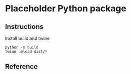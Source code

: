 # Placeholder Python package

## Instructions

Install build and twine

```
python -m build
twine upload dist/*
```
## Reference

